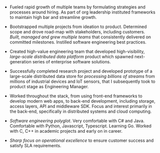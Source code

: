 - Fueled rapid growth of multiple teams by formulating strategies and processes around hiring. As part of org leadership instituted frameworks to maintain high bar and streamline growth.

- Bootstrapped multiple projects from ideation to product. Determined scope and drove road-map with stakeholders, including customers. _Built, managed and grew multiple teams_ that consistently delivered on committed milestones. Instilled software engineering best practices.

- Created high-value engineering team that developed high-visibility, _large-scale distributed data platform_ product which spawned next-generation series of enterprise software solutions.

- Successfully completed research project and developed prototype of a large-scale distributed data store for _processing billions of streams_ from millions of industrial devices and IoT sensors, that I subsequently took to product stage as Engineering Manager.

- Worked throughout the stack, from using front-end frameworks to develop modern web apps, to back-end development, including storage, access layers, API and middleware SDK. Focus and interest primarily in the back-end, specifically in distributed systems and cloud computing.

- _Software engineering polyglot_. Very comfortable with C# and Java. Comfortable with Python, Javascript, Typescript. Learning Go. Worked with C, C++ in academic projects and early on in career.

- _Sharp focus on operational excellence_ to ensure customer success and satisfy SLA requirements.
